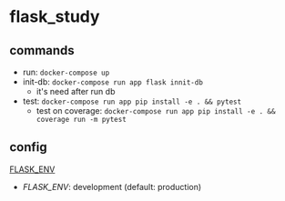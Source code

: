 flask_study
===========


commands
--------

- run: `docker-compose up`
- init-db: `docker-compose run app flask innit-db`
  - it's need after run db
- test: `docker-compose run app pip install -e . && pytest`
  - test on coverage: `docker-compose run app pip install -e . && coverage run -m pytest`

config
------

[FLASK\_ENV](http://flask.pocoo.org/docs/1.0/config/)

- *FLASK_ENV*: development (default: production)
